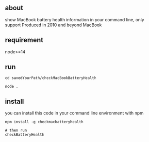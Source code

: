 about
----------------

show MacBook battery health information in your command line,
only support Produced in 2010 and beyond MacBook

requirement
---------------

node>=14

run
---------------
```shell
cd savedYourPath/checkMacBookBatteryHealth

node .
```

install 
---------------

you can install this code in your command line environment with npm

```shell
npm install -g checkmacbatteryhealth

# then run
checkBatteryHealth

```

